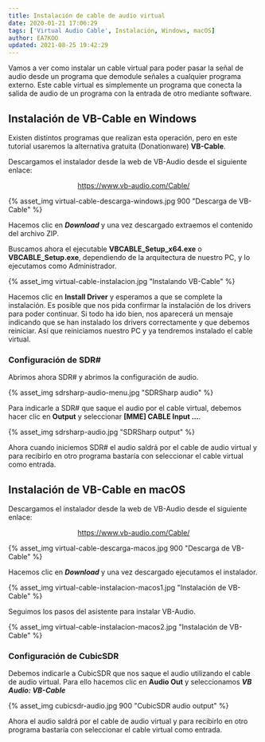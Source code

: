 ```yaml
---
title: Instalación de cable de audio virtual
date: 2020-01-21 17:06:29
tags: ['Virtual Audio Cable', Instalación, Windows, macOS]
author: EA7KOO
updated: 2021-08-25 19:42:29
---
```


Vamos a ver como instalar un cable virtual para poder pasar la señal de audio desde un programa que demodule señales a cualquier programa externo. Este cable virtual es simplemente un programa que conecta la salida de audio de un programa con la entrada de otro mediante software.

<!-- more -->

## Instalación de VB-Cable en Windows

Existen distintos programas que realizan esta operación, pero en este tutorial usaremos la alternativa gratuita (Donationware) **VB-Cable**.

Descargamos el instalador desde la web de VB-Audio desde el siguiente enlace:

[<center>https://www.vb-audio.com/Cable/</center>](https://www.vb-audio.com/Cable/)

{% asset_img virtual-cable-descarga-windows.jpg 900 "Descarga de VB-Cable" %}

Hacemos clic en **_Download_** y una vez descargado extraemos el contenido del archivo ZIP.

Buscamos ahora el ejecutable **VBCABLE_Setup_x64.exe** o **VBCABLE_Setup.exe**, dependiendo de la arquitectura de nuestro PC, y lo ejecutamos como Administrador.

{% asset_img virtual-cable-instalacion.jpg "Instalando VB-Cable" %}

Hacemos clic en **Install Driver** y esperamos a que se complete la instalación. Es posible que nos pida confirmar la instalación de los drivers para poder continuar.
Si todo ha ido bien, nos aparecerá un mensaje indicando que se han instalado los drivers correctamente y que debemos reiniciar. Así que reiniciamos nuestro PC y ya tendremos instalado el cable virtual.


### Configuración de SDR#

Abrimos ahora SDR# y abrimos la configuración de audio.

{% asset_img sdrsharp-audio-menu.jpg "SDRSharp audio" %}

Para indicarle a SDR# que saque el audio por el cable virtual, debemos hacer clic en **Output** y seleccionar **\[MME\] CABLE Input ...**.

{% asset_img sdrsharp-audio.jpg "SDRSharp output" %}

Ahora cuando iniciemos SDR# el audio saldrá por el cable de audio virtual y para recibirlo en otro programa bastaría con seleccionar el cable virtual como entrada.


## Instalación de VB-Cable en macOS

Descargamos el instalador desde la web de VB-Audio desde el siguiente enlace:

[<center>https://www.vb-audio.com/Cable/</center>](https://www.vb-audio.com/Cable/)

{% asset_img virtual-cable-descarga-macos.jpg 900 "Descarga de VB-Cable" %}

Hacemos clic en **_Download_** y una vez descargado ejecutamos el instalador.

{% asset_img virtual-cable-instalacion-macos1.jpg "Instalación de VB-Cable" %}

Seguimos los pasos del asistente para instalar VB-Audio.

{% asset_img virtual-cable-instalacion-macos2.jpg "Instalación de VB-Cable" %}

### Configuración de CubicSDR

Debemos indicarle a CubicSDR que nos saque el audio utilizando el cable de audio virtual. Para ello hacemos clic en **Audio Out** y seleccionamos _**VB Audio: VB-Cable**_

{% asset_img cubicsdr-audio.jpg 900 "CubicSDR audio output" %}

Ahora el audio saldrá por el cable de audio virtual y para recibirlo en otro programa bastaría con seleccionar el cable virtual como entrada.
